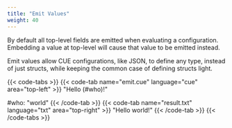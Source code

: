 ```yaml
---
title: "Emit Values"
weight: 40
---
```


By default all top-level fields are emitted when evaluating a configuration.
Embedding a value at top-level will cause that value to be emitted instead.

Emit values allow CUE configurations, like JSON,
to define any type, instead of just structs, while keeping the common case
of defining structs light.

{{< code-tabs >}}
{{< code-tab name="emit.cue" language="cue" area="top-left" >}}
"Hello \(#who)!"

#who: "world"
{{< /code-tab >}}
{{< code-tab name="result.txt" language="txt" area="top-right" >}}
"Hello world!"
{{< /code-tab >}}
{{< /code-tabs >}}
